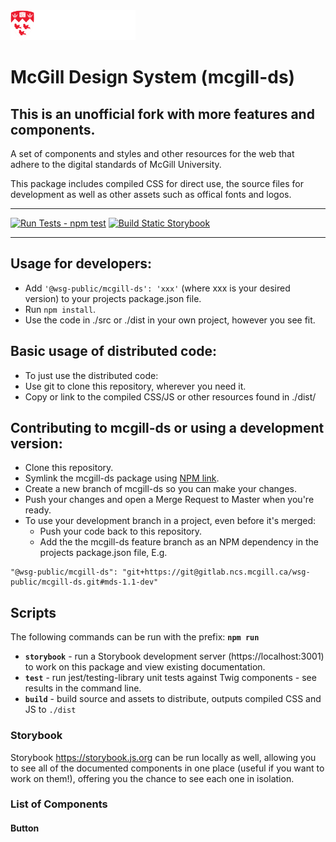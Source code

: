 <img src="./src/sass/assets/mcgill-logo-red-reverse-XL-header.svg" width="200">

# McGill Design System (mcgill-ds)

## This is an unofficial fork with more features and components.

A set of components and styles and other resources for the web that adhere to the digital standards of McGill University.

This package includes compiled CSS for direct use, the source files for development as well as other assets such as offical fonts and logos.

---

[![Run Tests - `npm test`](https://github.com/YoungElPaso/mcgill-ds/actions/workflows/npm-test.yml/badge.svg)](https://github.com/YoungElPaso/mcgill-ds/actions/workflows/npm-test.yml) [![Build Static Storybook](https://github.com/YoungElPaso/mcgill-ds/actions/workflows/build-static-storybook.yml/badge.svg?branch=master)](https://github.com/YoungElPaso/mcgill-ds/actions/workflows/build-static-storybook.yml)

---

## Usage for developers:

- Add `'@wsg-public/mcgill-ds': 'xxx'` (where xxx is your desired version) to your projects package.json file.
- Run `npm install`.
- Use the code in ./src or ./dist in your own project, however you see fit.

## Basic usage of distributed code:

- To just use the distributed code:
- Use git to clone this repository, wherever you need it.
- Copy or link to the compiled CSS/JS or other resources found in ./dist/

## Contributing to mcgill-ds or using a development version:

- Clone this repository.
- Symlink the mcgill-ds package using [NPM link](https://docs.npmjs.com/cli/link).
- Create a new branch of mcgill-ds so you can make your changes.
- Push your changes and open a Merge Request to Master when you're ready.
- To use your development branch in a project, even before it's merged:
  - Push your code back to this repository.
  - Add the the mcgill-ds feature branch as an NPM dependency in the projects package.json file, E.g.

```
"@wsg-public/mcgill-ds": "git+https://git@gitlab.ncs.mcgill.ca/wsg-public/mcgill-ds.git#mds-1.1-dev"
```

## Scripts

The following commands can be run with the prefix: **`npm run`**

- **`storybook`** - run a Storybook development server (https://localhost:3001) to work on this package and view existing documentation.
- **`test`** - run jest/testing-library unit tests against Twig components - see results in the command line.
- **`build`** - build source and assets to distribute, outputs compiled CSS and JS to `./dist`
<!-- * test (run tests) -->

<!-- ## Docs (WIP) -->
<!-- The supporting documentation for this project can be found at: https://www.mcgill.ca/{???} -->

### Storybook

Storybook https://storybook.js.org can be run locally as well, allowing you to see all of the documented components in one place (useful if you want to work on them!), offering you the chance to see each one in isolation.

### List of Components

#### Button

<!-- ## Usage Guides (WIP)
  * ### Structure of the mcgill-ds Source Code
    * Sass - The Sass files in `/src/sass/` are broken down into the following structure:
      * Config - important base settings for setting variables used throughout the styles of this project (color palettes, some utility Sass functions etc)
      * Modules - Sass modules that provide mixins, variables and functions to be used by the Components to render the actual CSS
      * Components - Discrete components or building blocks used to style page headers, forms, blocks and other higher-level parts of the McGill Design System.
    * JS - The JavaScript files in `/src/js/` are at the moment all Svelte components, used in development (and in theory, production) to compose the User Interfaces that are a part of the McGill Design System. These components can be styled using the Sass Modules and Components found in `/src/sass`.
  * ### Using This Code With an Application Bundler (Parcel, Webpack, Rollup etc.)
    * Static HTML site (Parcel) [see `.examples/parcel-static-site/index.html` in this repository]
    * Svelte JS or other modern UI framework (React, Vue etc)
    * Drupal 7 themes
    - [ ] TODO This needs clarification, doesn't inform "using package with a bundler".
  * ### Including With Traditional HTML & CSS
    * Static HTML site
      * Including all of the styles distributed by this package in your site can be done easily by including one file: `/dist/css/all/mds.css`
      * This will make all of the typographic styles, components, colors, icons, background images etc and corresponding DOM classes available to be used with your markup.
      * To include only the styles you want, component by component, look instead to: `/dist/css/components/*.css` and include whichever components you want one at a time.
    * CDN
    * Drupal 7 themes
  * ### Creating a Custom CSS Build
    * Using and customizing the provided Sass modules and components in the source code for your own project -->

